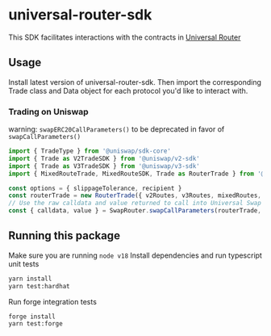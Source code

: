 # universal-router-sdk

This SDK facilitates interactions with the contracts in [Universal Router](https://github.com/Uniswap/universal-router)

## Usage

Install latest version of universal-router-sdk. Then import the corresponding Trade class and Data object for each protocol you'd like to interact with.

### Trading on Uniswap

warning: `swapERC20CallParameters()` to be deprecated in favor of `swapCallParameters()`

```typescript
import { TradeType } from '@uniswap/sdk-core'
import { Trade as V2TradeSDK } from '@uniswap/v2-sdk'
import { Trade as V3TradeSDK } from '@uniswap/v3-sdk'
import { MixedRouteTrade, MixedRouteSDK, Trade as RouterTrade } from '@uniswap/router-sdk'

const options = { slippageTolerance, recipient }
const routerTrade = new RouterTrade({ v2Routes, v3Routes, mixedRoutes, tradeType: TradeType.EXACT_INPUT })
// Use the raw calldata and value returned to call into Universal Swap Router contracts
const { calldata, value } = SwapRouter.swapCallParameters(routerTrade, options)
```

## Running this package

Make sure you are running `node v18`
Install dependencies and run typescript unit tests

```bash
yarn install
yarn test:hardhat
```

Run forge integration tests

```bash
forge install
yarn test:forge
```
